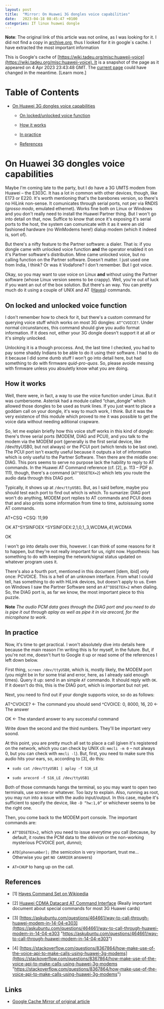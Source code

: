 ```yaml
---
layout: post
title:  "Mirror: On Huawei 3G dongles voice capabilities"
date:   2023-04-18 08:45:47 +0100
categories: IT linux huawei dongle  
---
```


**Note**: The original link of this article was not online, as I was looking for it. I did not find a copy in [archive.org](archive.org), thus I looked for it in google´s cache. 
I have extracted the most important information 

This is Google's cache of [https://wiki.tadeu.org/misc:huaweii-voice](https://wiki.tadeu.org/misc:huaweii-voice). It is a snapshot of the page as it appeared on 4 Apr 2023 23:43:48 GMT. The [current page](https://wiki.tadeu.org/misc:huaweii-voice) could have changed in the meantime. [Learn more.]

# Table of Contents

*   [On Huawei 3G dongles voice capabilities](#on_huawei_3g_dongles_voice_capabilities)
    
    *   [On locked/unlocked voice function](#on_locked_and_unlocked_voice_function)
        
    *   [How it works](#how_it_works)
        
    *   [In practice](#in_practice)
        
    *   [References](#references)
        

# On Huawei 3G dongles voice capabilities

Maybe I'm coming late to the party, but I do have a 3G UMTS modem from Huawei – the E303C. It has a lot in common with other devices, though, like E173 or E220. It's worth mentioning that's the barebones version, so there's no HiLink non-sense. It comunicates through serial ports, not per via RNDIS (_grosso modo_, emulated ethernet). Works fine both on Linux or Windows and you don't really need to install the Huawei Partner thing. But I won't go into detail on that, now. Suffice to know that once it's exposing it's serial ports to the host, the system can comunicate with it as it were an old fashioned hardware (no WinModems here!) dialup modem (which it indeed is, sort of).

But there's a nifty feature to the Partner software: a dialer. That is: if you dongle came with unlocked voice function **and** the operator enabled it on it's Partner software's distribution. Mine came unlocked voice, but no calling function on the Partner software. Doesn't matter. I just used one from India, I think? Or was it Vodafone? I don't remember. But I got voice.

Okay, so you may want to use voice on Linux **and** without using the Partner software (whose Linux version seems to be crappy). Well, you're out of luck if you want an out of the box solution. But there's an way. You can pretty much do it using a couple of UNIX and AT ([Hayes](https://en.wikipedia.org/wiki/wp%3EHayes_command_set "https://en.wikipedia.org/wiki/wp>Hayes_command_set")) commands.

## On locked and unlocked voice function

I don't remember how to check for it, but there's a custom command for querying voice stuff which works on most 3G dongles: `AT^CVOICE?`. Under normal circunstances, this command should give you audio format information. If it does not, either your 3G dongle doesn't support it at all or it's simply unlocked.

Unlocking it is a though proccess. And, the last time I checked, you had to pay some shaddy Indians to be able to do it using their software. I had to do it because I did some dumb stuff I won't go into detail here, but had something to do with firmware _quid-pro-quos_. So, please avoide messing with firmware unless you absuletly know what you are doing.

## How it works

Well, there were, in fact, a way to use the voice function under Linux. But it was cumbersome. Asterisk had a module called “chan\_dongle” which allowed those dongles to be used as trunk lines. If you just want to place a goddam call on your dongle, it's way to much work, I think. But it was the very existence of this module which proved to me it was possible to get the voice data without needing aditional crapware.

So, let me explain briefly how this voice stuff works in this kind of dongle: there's three serial ports (MODEM, DIAG and PCUI), and you talk to the modem via the MODEM port (generally is the first serial device, like /dev/ttyUSB0, but not always) or the PCUI port (which tends to be last one). The PCUI port isn't exactly useful because it outputs a lot of information which is only useful to the Partner Software. Then there are the middle one: DIAG. This pors seems to serve no purpose lack the hability to reply to AT commands. In the Huawei AT Command reference (cf. \[2\], p. 113 – PDF p. 111), though, there's a command (`AT^DDSETEX=2`) which lets you route the audio data through this DIAG port.

Typically, it shows up at `/dev/ttyUSB1`. But, as I said before, maybe you should test each port to find out which is which. To sumarize: DIAG port won't do anything, MODEM port replies to AT commands and PCUI does that and also prints some information from time to time, autoissuing some AT commands.

AT+CSQ
+CSQ: 11,99

OK
AT^SYSINFOEX
^SYSINFOEX:2,1,0,1,,3,WCDMA,41,WCDMA

OK

I won't go into details over this, however. I can think of some reasons for it to happen, but they're not really important for us, right now. Hypothesis: has something to do with keeping the network/signal status updated on whatever program uses it.

There's also a fourth port, mentioned in this document \[idem, ibid\] only once: PCVOICE. This is a hell of an unknown interface. From what I could tell, has something to do with HiLink devices, but doesn't apply to us. Even on Windows I saw the Partner Software send an `AT^DDSETEX=2` when dialing. So, the DIAG port is, as far we know, the most important piece to this puzzle.

**Note** _The audio PCM data goes through the DIAG port and you need to do is pipe it out through aplay as well as pipe it in via arecord, for the microphone to work_.

## In practice

Now, it's time to get practical. I won't absolutely dive into details here because the main reason I'm writing this is for myself, in the future. But, if you're not me, doesn't hurt to Google it up or read some of the references I left down below.

First thing, `screen /dev/ttyUSB0`, which is, mostly likely, the MODEM port (you might be in for some trial and error, here, as I already said enough times). Query it up: send in an simple `AT` commando. It should reply with `OK`. If it doesn't do this, this is the DIAG port, which is important but not yet.

Next, you need to find out if your dongle supports voice, so do as follows:

AT^CVOICE?                  <- The command you should send
^CVOICE: 0, 8000, 16, 20    <- The answer

OK <- The standard answer to any successful command

Write down the second and the third numbers. They'll be important very soond.

At this point, you are pretty much all set to place a call (given it's registered on the network, which you can check by UNIX cli: `mmcli -m 0` – not always 0, but you can check with `mmcli -l`). But, first, you need to make sure this audio hits your ears, so, according to \[3\], do this:

*   `sudo cat /dev/ttyUSB1 | aplay -f S16_LE`
    
*   `sudo arecord -f S16_LE /dev/ttyUSB1`
    

Both of those commands hangs the terminal, so you may want to open two terminals, use screen or whatever. Too lazy to explain. Also, running as root, you may run into a issue with the audio input/output. In this case, maybe it's sufficient to specify the device, like `-D “hw:1,0”` or whichever seems to be the right one.

Then, you come back to the MODEM port console. The important commands are:

*   `AT^DDSETEX=2`, which you need to issue everytime you call (because, by default, it routes the PCM data to the oblivion or the non-working mysterious PCVOICE port, _dunno_);
    
*   `ATD[phonenumber];` (the semicolon is very important, trust me… Otherwise you get `NO CARRIER` answers)
    
*   `AT+CHUP` to hang up on the call.
    

## References

*   \[1\] [Hayes Command Set on Wikipedia](https://en.wikipedia.org/wiki/Hayes_Command_Set "https://en.wikipedia.org/wiki/Hayes_Command_Set")
    
*   \[2\] [Huawei CDMA Datacard AT Command Interface](/_media/huaweicdma_at.pdf "huaweicdma_at.pdf (666.3 KB)") (Really important document about special commands for most 3G Huawei cards)
    
*   \[3\] [https://askubuntu.com/questions/464661/way-to-call-through-huawei-modem-in-14-04-e303](https://askubuntu.com/questions/464661/way-to-call-through-huawei-modem-in-14-04-e303 "https://askubuntu.com/questions/464661/way-to-call-through-huawei-modem-in-14-04-e303")
    
*   \[4\] [https://stackoverflow.com/questions/8367864/how-make-use-of-the-voice-api-to-make-calls-using-huawei-3g-modems](https://stackoverflow.com/questions/8367864/how-make-use-of-the-voice-api-to-make-calls-using-huawei-3g-modems "https://stackoverflow.com/questions/8367864/how-make-use-of-the-voice-api-to-make-calls-using-huawei-3g-modems")

## Links 

* [Google Cache Mirror of original article](https://webcache.googleusercontent.com/search?q=cache:TUycxqDpFq8J:https://wiki.tadeu.org/misc:huaweii-voice&cd=1&hl=en&ct=clnk&gl=de)

